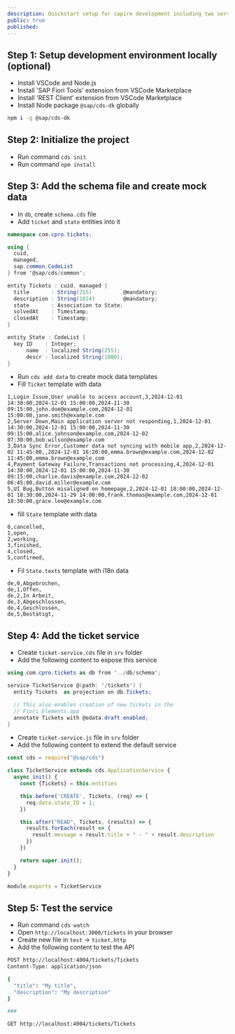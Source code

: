 ```yaml
---
description: Quickstart setup for capire development including two services
public: true
published:
---
```

## Step 1: Setup development environment locally (optional)

- Install VSCode and Node.js
- Install 'SAP Fiori Tools' extension from VSCode Marketplace
- Install 'REST Client' extension from VSCode Marketplace
- Install Node package `@sap/cds-dk` globally

```sh
npm i -g @sap/cds-dk
```

## Step 2: Initialize the project

- Run command `cds init`
- Run command `npm install`

## Step 3: Add the schema file and create mock data

- In `db`, create `schema.cds` file
- Add `ticket` and `state` entities into it

```cs
namespace com.cpro.tickets;

using {
  cuid,
  managed,
  sap.common.CodeList
} from '@sap/cds/common';

entity Tickets : cuid, managed {
  title       : String(255)          @mandatory;
  description : String(1024)         @mandatory;
  state       : Association to State;
  solvedAt    : Timestamp;
  closedAt    : Timestamp;
}

entity State : CodeList {
  key ID    : Integer;
      name  : localized String(255);
      descr : localized String(1000);
}
```

- Run `cds add data` to create mock data templates
- Fill `Ticket` template with data

```
1,Login Issue,User unable to access account,3,2024-12-01 14:30:00,2024-12-01 15:00:00,2024-11-30 09:15:00,john.doe@example.com,2024-12-01 15:00:00,jane.smith@example.com
2,Server Down,Main application server not responding,1,2024-12-01 14:30:00,2024-12-01 15:00:00,2024-11-30 09:15:00,alice.johnson@example.com,2024-12-02 07:30:00,bob.wilson@example.com
3,Data Sync Error,Customer data not syncing with mobile app,2,2024-12-02 11:45:00,,2024-12-01 16:20:00,emma.brown@example.com,2024-12-02 11:45:00,emma.brown@example.com
4,Payment Gateway Failure,Transactions not processing,4,2024-12-01 14:30:00,2024-12-01 15:00:00,2024-11-30 09:15:00,charlie.davis@example.com,2024-12-02 06:45:00,david.miller@example.com
5,UI Bug,Button misaligned on homepage,2,2024-12-01 18:00:00,2024-12-01 18:30:00,2024-11-29 14:00:00,frank.thomas@example.com,2024-12-01 18:30:00,grace.lee@example.com
```

- fill `State` template with data

```csv
0,cancelled,
1,open,
2,working,
3,finished,
4,closed,
5,confirmed,
```

- Fil `State.texts` template with i18n data

```csv
de,0,Abgebrochen,
de,1,Offen,
de,2,In Arbeit,
de,3,Abgeschlossen,
de,4,Geschlossen,
de,5,Bestätigt,
```

## Step 4: Add the ticket service

- Create `ticket-service.cds` file in `srv` folder
- Add the following content to expose this service

```cs
using com.cpro.tickets as db from '../db/schema';

service TicketService @(path: '/tickets') {
  entity Tickets  as projection on db.Tickets;

  // This also enables creation of new tickets in the
  // Fiori Elements app
  annotate Tickets with @odata.draft.enabled;
}
```

- Create `ticket-service.js` file in `srv` folder
- Add the following content to extend the default service

```js
const cds = require("@sap/cds")

class TicketService extends cds.ApplicationService {
  async init() {
    const {Tickets} = this.entities

    this.before('CREATE', Tickets, (req) => {
      req.data.state_ID = 1;
    })

    this.after("READ", Tickets, (results) => {
      results.forEach(result => {
        result.message = result.title + " - " + result.description
      })
    })

    return super.init();
  }
}

module.exports = TicketService
```

## Step 5: Test the service

- Run command `cds watch`
- Open `http://localhost:3000/tickets` in your browser
- Create new file in `test` -> `ticket.http`
- Add the following content to test the API

```sh
POST http://localhost:4004/tickets/Tickets
Content-Type: application/json

{
  "title": "My title",
  "description": "My description"
}

###

GET http://localhost:4004/tickets/Tickets
```